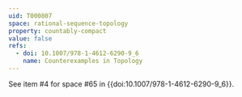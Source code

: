 ```yaml
---
uid: T000807
space: rational-sequence-topology
property: countably-compact
value: false
refs:
  - doi: 10.1007/978-1-4612-6290-9_6
    name: Counterexamples in Topology
---
```

See item #4 for space #65 in {{doi:10.1007/978-1-4612-6290-9_6}}.

